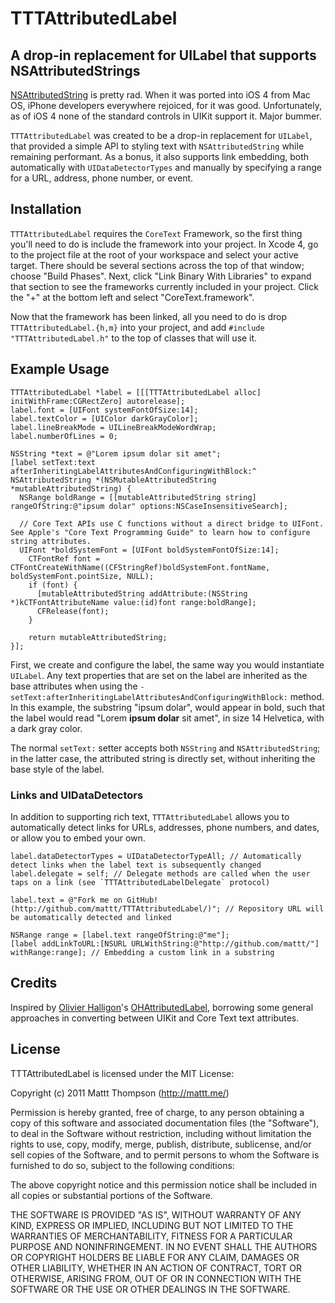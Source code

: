 # TTTAttributedLabel
## A drop-in replacement for UILabel that supports NSAttributedStrings 

[NSAttributedString](http://developer.apple.com/library/mac/#documentation/Cocoa/Reference/Foundation/Classes/NSAttributedString_Class/Reference/Reference.html) is pretty rad. When it was ported into iOS 4 from Mac OS, iPhone developers everywhere rejoiced, for it was good. Unfortunately, as of iOS 4 none of the standard controls in UIKit support it. Major bummer.

`TTTAttributedLabel` was created to be a drop-in replacement for `UILabel`, that provided a simple API to styling text with `NSAttributedString` while remaining performant. As a bonus, it also supports link embedding, both automatically with `UIDataDetectorTypes` and manually by specifying a range for a URL, address, phone number, or event.

## Installation

`TTTAttributedLabel` requires the `CoreText` Framework, so the first thing you'll need to do is include the framework into your project. In Xcode 4, go to the project file at the root of your workspace and select your active target. There should be several sections across the top of that window; choose "Build Phases". Next, click "Link Binary With Libraries" to expand that section to see the frameworks currently included in your project. Click the "+" at the bottom left and select "CoreText.framework".

Now that the framework has been linked, all you need to do is drop `TTTAttributedLabel.{h,m}` into your project, and add `#include "TTTAttributedLabel.h"` to the top of classes that will use it.

## Example Usage

    TTTAttributedLabel *label = [[[TTTAttributedLabel alloc] initWithFrame:CGRectZero] autorelease];
    label.font = [UIFont systemFontOfSize:14];
    label.textColor = [UIColor darkGrayColor];
    label.lineBreakMode = UILineBreakModeWordWrap;
    label.numberOfLines = 0;
    
    NSString *text = @"Lorem ipsum dolar sit amet";
    [label setText:text afterInheritingLabelAttributesAndConfiguringWithBlock:^ NSAttributedString *(NSMutableAttributedString *mutableAttributedString) {
      NSRange boldRange = [[mutableAttributedString string] rangeOfString:@"ipsum dolar" options:NSCaseInsensitiveSearch];
      
      // Core Text APIs use C functions without a direct bridge to UIFont. See Apple's "Core Text Programming Guide" to learn how to configure string attributes.
      UIFont *boldSystemFont = [UIFont boldSystemFontOfSize:14]; 
    	CTFontRef font = CTFontCreateWithName((CFStringRef)boldSystemFont.fontName, boldSystemFont.pointSize, NULL);
    	if (font) {
    	  [mutableAttributedString addAttribute:(NSString *)kCTFontAttributeName value:(id)font range:boldRange];
    	  CFRelease(font);
    	}
    	
    	return mutableAttributedString;
    }];

First, we create and configure the label, the same way you would instantiate `UILabel`. Any text properties that are set on the label are inherited as the base attributes when using the `-setText:afterInheritingLabelAttributesAndConfiguringWithBlock:` method. In this example, the substring "ipsum dolar", would appear in bold, such that the label would read "Lorem **ipsum dolar** sit amet", in size 14 Helvetica, with a dark gray color.

The normal `setText:` setter accepts both `NSString` and `NSAttributedString`; in the latter case, the attributed string is directly set, without inheriting the base style of the label.

### Links and UIDataDetectors

In addition to supporting rich text, `TTTAttributedLabel` allows you to automatically detect links for URLs, addresses, phone numbers, and dates, or allow you to embed your own.

    label.dataDetectorTypes = UIDataDetectorTypeAll; // Automatically detect links when the label text is subsequently changed
    label.delegate = self; // Delegate methods are called when the user taps on a link (see `TTTAttributedLabelDelegate` protocol)

    label.text = @"Fork me on GitHub! (http://github.com/mattt/TTTAttributedLabel/)"; // Repository URL will be automatically detected and linked

    NSRange range = [label.text rangeOfString:@"me"];
    [label addLinkToURL:[NSURL URLWithString:@"http://github.com/mattt/"] withRange:range]; // Embedding a custom link in a substring

## Credits

Inspired by [Olivier Halligon](https://github.com/AliSoftware)'s [OHAttributedLabel](https://github.com/AliSoftware/OHAttributedLabel), borrowing some general approaches in converting between UIKit and Core Text text attributes.

## License

TTTAttributedLabel is licensed under the MIT License:

  Copyright (c) 2011 Mattt Thompson (http://mattt.me/)

  Permission is hereby granted, free of charge, to any person obtaining a copy
  of this software and associated documentation files (the "Software"), to deal
  in the Software without restriction, including without limitation the rights
  to use, copy, modify, merge, publish, distribute, sublicense, and/or sell
  copies of the Software, and to permit persons to whom the Software is
  furnished to do so, subject to the following conditions:

  The above copyright notice and this permission notice shall be included in
  all copies or substantial portions of the Software.

  THE SOFTWARE IS PROVIDED "AS IS", WITHOUT WARRANTY OF ANY KIND, EXPRESS OR
  IMPLIED, INCLUDING BUT NOT LIMITED TO THE WARRANTIES OF MERCHANTABILITY,
  FITNESS FOR A PARTICULAR PURPOSE AND NONINFRINGEMENT. IN NO EVENT SHALL THE
  AUTHORS OR COPYRIGHT HOLDERS BE LIABLE FOR ANY CLAIM, DAMAGES OR OTHER
  LIABILITY, WHETHER IN AN ACTION OF CONTRACT, TORT OR OTHERWISE, ARISING FROM,
  OUT OF OR IN CONNECTION WITH THE SOFTWARE OR THE USE OR OTHER DEALINGS IN
  THE SOFTWARE.

